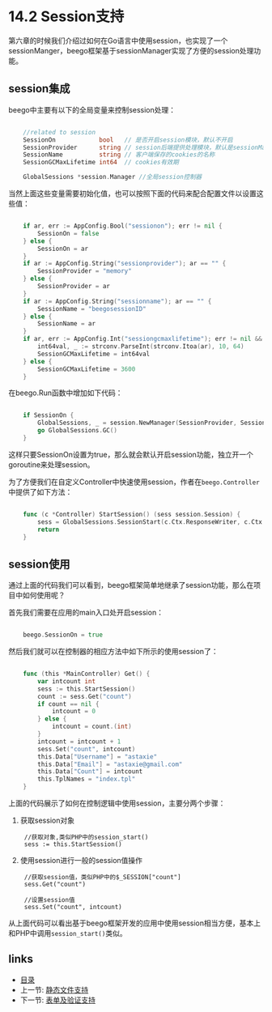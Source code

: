 # 14.2 Session支持
第六章的时候我们介绍过如何在Go语言中使用session，也实现了一个sessionManger，beego框架基于sessionManager实现了方便的session处理功能。

## session集成
beego中主要有以下的全局变量来控制session处理：
```Go

	//related to session 
	SessionOn            bool   // 是否开启session模块，默认不开启
	SessionProvider      string // session后端提供处理模块，默认是sessionManager支持的memory
	SessionName          string // 客户端保存的cookies的名称
	SessionGCMaxLifetime int64  // cookies有效期

	GlobalSessions *session.Manager //全局session控制器
```	
当然上面这些变量需要初始化值，也可以按照下面的代码来配合配置文件以设置这些值：
```Go

	if ar, err := AppConfig.Bool("sessionon"); err != nil {
		SessionOn = false
	} else {
		SessionOn = ar
	}
	if ar := AppConfig.String("sessionprovider"); ar == "" {
		SessionProvider = "memory"
	} else {
		SessionProvider = ar
	}
	if ar := AppConfig.String("sessionname"); ar == "" {
		SessionName = "beegosessionID"
	} else {
		SessionName = ar
	}
	if ar, err := AppConfig.Int("sessiongcmaxlifetime"); err != nil && ar != 0 {
		int64val, _ := strconv.ParseInt(strconv.Itoa(ar), 10, 64)
		SessionGCMaxLifetime = int64val
	} else {
		SessionGCMaxLifetime = 3600
	}	
```	
在beego.Run函数中增加如下代码：
```Go

	if SessionOn {
		GlobalSessions, _ = session.NewManager(SessionProvider, SessionName, SessionGCMaxLifetime)
		go GlobalSessions.GC()
	}
```	
这样只要SessionOn设置为true，那么就会默认开启session功能，独立开一个goroutine来处理session。

为了方便我们在自定义Controller中快速使用session，作者在`beego.Controller`中提供了如下方法：
```Go

	func (c *Controller) StartSession() (sess session.Session) {
		sess = GlobalSessions.SessionStart(c.Ctx.ResponseWriter, c.Ctx.Request)
		return
	}		
```
## session使用
通过上面的代码我们可以看到，beego框架简单地继承了session功能，那么在项目中如何使用呢？

首先我们需要在应用的main入口处开启session：
```Go

	beego.SessionOn = true
```	

然后我们就可以在控制器的相应方法中如下所示的使用session了：		
```Go

	func (this *MainController) Get() {
		var intcount int
		sess := this.StartSession()
		count := sess.Get("count")
		if count == nil {
			intcount = 0
		} else {
			intcount = count.(int)
		}
		intcount = intcount + 1
		sess.Set("count", intcount)
		this.Data["Username"] = "astaxie"
		this.Data["Email"] = "astaxie@gmail.com"
		this.Data["Count"] = intcount
		this.TplNames = "index.tpl"
	}
```
上面的代码展示了如何在控制逻辑中使用session，主要分两个步骤：

1. 获取session对象
	
		//获取对象,类似PHP中的session_start()
		sess := this.StartSession()

2. 使用session进行一般的session值操作
	
		//获取session值，类似PHP中的$_SESSION["count"]
		sess.Get("count")
		
		//设置session值
		sess.Set("count", intcount)
	
从上面代码可以看出基于beego框架开发的应用中使用session相当方便，基本上和PHP中调用`session_start()`类似。


## links
   * [目录](<preface.md>)
   * 上一节: [静态文件支持](<14.1.md>)
   * 下一节: [表单及验证支持](<14.3.md>)
